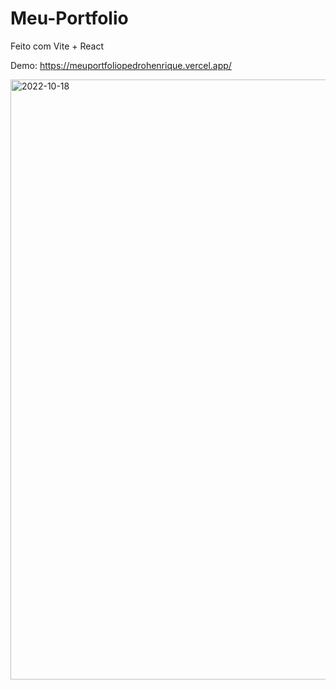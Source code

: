 # Meu-Portfolio
Feito com Vite + React

Demo: https://meuportfoliopedrohenrique.vercel.app/

<img width="960" alt="2022-10-18" src="https://user-images.githubusercontent.com/105957381/196574318-5215b94c-b6cf-4778-af44-db27daca81f3.png">

